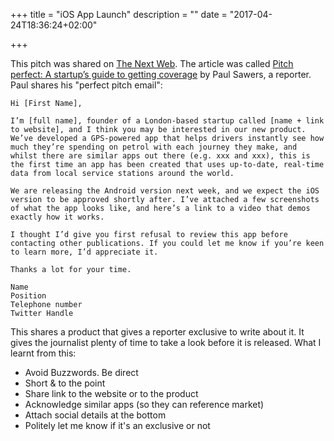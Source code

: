 +++
title = "iOS App Launch"
description = ""
date = "2017-04-24T18:36:24+02:00"

+++

This pitch was shared on [The Next Web](https://thenextweb.com/). The article was called [Pitch perfect: A startup’s guide to getting coverage](https://thenextweb.com/media/2011/08/21/pitch-perfect-a-startups-guide-to-getting-coverage/#.tnw_dftN7PYI#.tnw_UIeIPA0X) by Paul Sawers, a reporter. Paul shares his "perfect pitch email":

```
Hi [First Name],

I’m [full name], founder of a London-based startup called [name + link to website], and I think you may be interested in our new product. We’ve developed a GPS-powered app that helps drivers instantly see how much they’re spending on petrol with each journey they make, and whilst there are similar apps out there (e.g. xxx and xxx), this is the first time an app has been created that uses up-to-date, real-time data from local service stations around the world.

We are releasing the Android version next week, and we expect the iOS version to be approved shortly after. I’ve attached a few screenshots of what the app looks like, and here’s a link to a video that demos exactly how it works.

I thought I’d give you first refusal to review this app before contacting other publications. If you could let me know if you’re keen to learn more, I’d appreciate it.

Thanks a lot for your time.

Name
Position
Telephone number
Twitter Handle
```

This shares a product that gives a reporter exclusive to write about it. It gives the journalist plenty of time to take a look before it is released. What I learnt from this:

- Avoid Buzzwords. Be direct
- Short & to the point
- Share link to the website or to the product
- Acknowledge similar apps (so they can reference market)
- Attach social details at the bottom
- Politely let me know if it's an exclusive or not